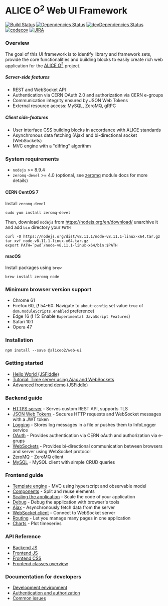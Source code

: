 # ALICE O<sup>2</sup> Web UI Framework

[![Build Status](https://travis-ci.org/AliceO2Group/WebUi.svg?branch=master)](https://travis-ci.org/AliceO2Group/WebUi)
[![Dependencies Status](https://david-dm.org/AliceO2Group/WebUi/status.svg?path=Framework)](https://david-dm.org/AliceO2Group/WebUi?path=Framework)
[![devDependencies Status](https://david-dm.org/AliceO2Group/WebUi/dev-status.svg?path=Framework)](https://david-dm.org/AliceO2Group/WebUi?path=Framework&type=dev)
[![codecov](https://codecov.io/gh/AliceO2Group/WebUi/branch/master/graph/badge.svg)](https://codecov.io/gh/AliceO2Group/WebUi)
[![JIRA](https://img.shields.io/badge/JIRA-issues-blue.svg)](https://alice.its.cern.ch/jira/projects/OGUI)

### Overview

The goal of this UI framework is to identify library and framework sets, provide the core functionalities and building blocks to easily create rich web application for the [ALICE O<sup>2</sup>](https://alice-o2.web.cern.ch) project.

##### Server-side features
- REST and WebSocket API
- Authentication via CERN OAuth 2.0 and authorization via CERN e-groups
- Communication integrity ensured by JSON Web Tokens
- External resource access: MySQL, ZeroMQ, gRPC

##### Client side-features
- User interface CSS building blocks in accordance with ALICE standards
- Asynchronous data fetching (Ajax) and bi-directional socket (WebSockets)
- MVC engine with a "diffing" algorithm

### System requirements
* `nodejs` >= 8.9.4
* `zeromq-devel` >= 4.0 (optional, see [zeromq](docs/ZMQ.md) module docs for more details)

#### CERN CentOS 7
Install `zeromq-devel`
```
sudo yum install zeromq-devel
```

Then, download `nodejs` from https://nodejs.org/en/download/ unarchive it and add `bin` directory your `PATH`
```
curl -O https://nodejs.org/dist/v8.11.1/node-v8.11.1-linux-x64.tar.gz
tar xvf node-v8.11.1-linux-x64.tar.gz
export PATH=`pwd`/node-v8.11.1-linux-x64/bin:$PATH
```
#### macOS
Install packages using `brew`
```
brew install zeromq node
```

### Minimum browser version support
- Chrome 61
- Firefox 60, (**!** 54-60: Navigate to `about:config` set value `true` of `dom.moduleScripts.enabled` preference)
- Edge 16 (**!** 15: Enable `Experimental JavaScript Features`)
- Safari 10.1
- Opera 47

### Installation
```
npm install --save @aliceo2/web-ui
```

### Getting started
* [Hello World (JSFiddle)](http://jsfiddle.net/awegrzyn/3zxnua6b/)
* [Tutorial: Time server using Ajax and WebSockets](./docs/tutorial/time-server.md)
* [Advanced frontend demo (JSFiddle)](http://jsfiddle.net/awegrzyn/kytn60v8/)

### Backend guide
* [HTTPS server](./docs/guide/http-server.md) - Serves custom REST API, supports TLS
* [JSON Web Tokens](./docs/guide/json-tokens.md) - Secures HTTP requests and WebSocket messages with a JWT token
* [Logging](./docs/guide/logging.md) - Stores log messages in a file or pushes them to InfoLogger service
* [OAuth](./docs/guide/oauth.md) - Provides authentication via CERN oAuth and authorization via e-grups
* [WebSockets](./docs/guide/websockets.md) - Provides bi-directional communication between browsers and server using WebSocket protocol
* [ZeroMQ](./docs/guide/zeromq.md) - ZeroMQ client
* [MySQL](./docs/guide/mysql.md) - MySQL client with simple CRUD queries

### Frontend guide
- [Template engine](./docs/guide/template-engine.md) - MVC using hyperscript and observable model
- [Components](./docs/guide/components.md) - Split and reuse elements
- [Scaling the application](./docs/guide/scale-app.md) - Scale the code of your application
- [Debug](./docs/guide/debug.md) - Debug the application with browser's tools
- [Ajax](./docs/guide/async-calls.md) - Asynchronously fetch data from the server
- [WebSocket client](./docs/guide/websocket-client.md) - Connect to WebSocket server
- [Routing](./docs/guide/front-router.md) - Let you manage many pages in one application
- [Charts](./docs/guide/charts.md) - Plot timeseries

### API Reference
* [Backend JS](./docs/reference/backend.md)
* [Frontend JS](./docs/reference/frontend-api.md)
* [Frontend CSS](https://aliceo2group.github.io/WebUi/Framework/docs/reference/frontend-css.html)
* [Frontend classes overview](./docs/images/front-arch.dot.png)

### Documentation for developers
* [Development environment](./docs/guide/devel.md)
* [Authentication and authorization](./docs/guide/auth.md)
* [Common issues](./docs/guide/issues.md)
